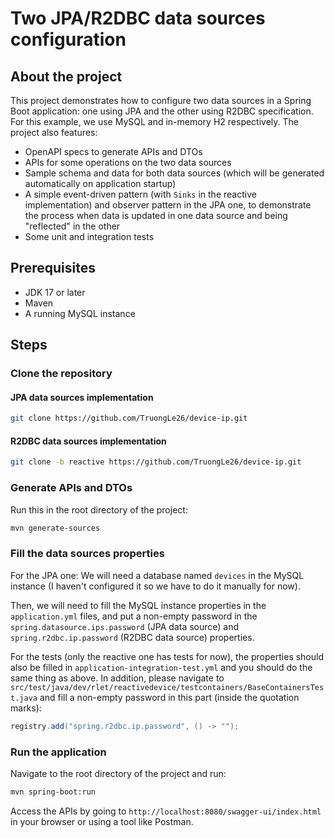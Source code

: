 # Two JPA/R2DBC data sources configuration

## About the project
This project demonstrates how to configure two data sources in a Spring Boot application: one using JPA and the other
using R2DBC specification. For this example, we use MySQL and in-memory H2 respectively. The project also features:
- OpenAPI specs to generate APIs and DTOs
- APIs for some operations on the two data sources
- Sample schema and data for both data sources (which will be generated automatically on application startup)
- A simple event-driven pattern (with `Sinks` in the reactive implementation) and observer pattern in the JPA one, to
demonstrate the process when data is updated in one data source and being "reflected" in the other
- Some unit and integration tests

## Prerequisites
- JDK 17 or later
- Maven
- A running MySQL instance

## Steps

### Clone the repository
#### JPA data sources implementation
```bash
git clone https://github.com/TruongLe26/device-ip.git
```
#### R2DBC data sources implementation
```bash
git clone -b reactive https://github.com/TruongLe26/device-ip.git
```
### Generate APIs and DTOs
Run this in the root directory of the project:
```bash
mvn generate-sources
```
### Fill the data sources properties

For the JPA one: We will need a database named `devices` in the MySQL instance (I haven't configured it so we have to
do it manually for now).

Then, we will need to fill the MySQL instance properties in the `application.yml` files, and put a non-empty password in the
`spring.datasource.ips.password` (JPA data source) and `spring.r2dbc.ip.password` (R2DBC data source) properties.

For the tests (only the reactive one has tests for now), the properties should also be filled in
`application-integration-test.yml` and you should do the same thing as above. In addition, please navigate to
`src/test/java/dev/rlet/reactivedevice/testcontainers/BaseContainersTest.java` and fill a non-empty password in this part 
(inside the quotation marks):
```java
registry.add("spring.r2dbc.ip.password", () -> "");
```

### Run the application
Navigate to the root directory of the project and run:
```bash
mvn spring-boot:run
```
Access the APIs by going to `http://localhost:8080/swagger-ui/index.html` in your browser or using a tool like Postman.